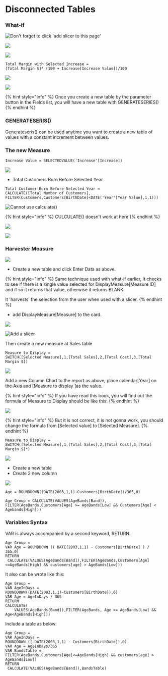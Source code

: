 # Disconnected Tables

### What-if

![Don&apos;t forget to click &apos;add slicer to this page&apos;](.gitbook/assets/image%20%2856%29.png)

![](.gitbook/assets/image%20%2819%29.png)

![](.gitbook/assets/image%20%2843%29.png)

```text
Total Margin with Selected Increase = 
[Total Margin $]* (100 + Increase[Increase Value])/100
```

![](.gitbook/assets/image%20%2849%29.png)

![](.gitbook/assets/image%20%2838%29.png)

{% hint style="info" %}
Once you create a new table by the parameter button in the Fields list, you will have a new table with GENERATESERIES\(\)
{% endhint %}

### GENERATESERIS\(\) 

Generateseris\(\) can be used anytime you want to create a new table of values with a constant increment between values.

### The new Measure 

```text
Increase Value = SELECTEDVALUE('Increase'[Increase])
```

![](.gitbook/assets/image%20%2835%29.png)

* Total Customers Born Before Selected Year

```text
Total Customer Born Before Selected Year = 
CALCULATE([Total Number of Customers],
FILTER(Customers,Customers[BirthDate]<DATE('Year'[Year Value],1,1)))
```

![Cannot use calculate\(\)](.gitbook/assets/image%20%2828%29.png)

{% hint style="info" %}
CULCULATE\(\) doesn't work at here
{% endhint %}



![](.gitbook/assets/image%20%2877%29.png)

![](.gitbook/assets/image%20%2812%29.png)

### Harvester Measure

![](.gitbook/assets/image%20%2873%29.png)

* Create a new table and click Enter Data as above.

{% hint style="info" %}
Same technique used with what-if earlier, It checks to see if there is a single value selected for DisplayMeasure\[Measure ID\] and if so it returns that value, otherwise it returns BLANK.

It 'harvests' the selection from the user when used with a slicer.
{% endhint %}

* add DisplayMeasure\[Measure\] to the card.

![](.gitbook/assets/image%20%2827%29.png)

![Add a slicer](.gitbook/assets/image%20%2818%29.png)

Then create a new measure at Sales table

```text
Measure to Display = 
SWITCH([Selected Measure],1,[Total Sales],2,[Total Cost],3,[Total Margin $])
```

![](.gitbook/assets/image%20%2857%29.png)

Add a new Column Chart to the report as above, place calendar\[Year\] on the Axis and \[Measure to display \]as the value.

{% hint style="info" %}
If you have read this book, you will find out the formula of Measure to Display should be like this:
{% endhint %}



![](.gitbook/assets/image%20%2824%29.png)

{% hint style="info" %}
But it is not correct, it is not gonna work, you should change the formula from \[Selected value\] to \[Selected Measure\].
{% endhint %}



```text
Measure to Display = 
SWITCH([Selected Measure],1,[Total Sales],2,[Total Cost],3,[Total Margin $]*)
```

![](.gitbook/assets/image%20%2851%29.png)

* Create a new table
* Create 2 new column

![](.gitbook/assets/image%20%2839%29.png)

```text
Age = ROUNDDOWN((DATE(2003,1,1)-Customers[BirthDate])/365,0)
```

```text
Age Group = CALCULATE(VALUES(AgeBands[Band]),
FILTER(AgeBands,Customers[Age] >= AgeBands[Low] && Customers[Age] < Agebands[High]))
```

### Variables Syntax

VAR is always accompanied by a second keyword, RETURN.

```text
Age Group = 
VAR Age = ROUNDDOWN (( DATE(2003,1,1) - Customers[BirthDate] ) / 365,0)
RETURN 
 CALCULATE(VALUES(AgeBands[Band]),FILTER(AgeBands,Customers[Age]<=AgeBands[High] && customers[age] > AgeBands[Low]))
```

It also can be wrote like this:

```text
Age Group =
VAR AgeInDays =
ROUNDDOWN((DATE(2003,1,1)-Customers[BirthDate]),0)
VAR Age = AgeInDays / 365
RETURN
CALCULATE(
    VALUES(AgeBands[Band]),FILTER(AgeBands, Age >= AgeBands[Low] && Age<AgeBands[High]))
```

Include a table as below:

```text
Age Group =
VAR AgeInDays = 
ROUNDDOWN (( DATE(2003,1,1) - Customers[BirthDate]),0)
VAR Age = AgeInDays/365
VAR BandsTable = 
FILTER(AgeBands,Customers[Age]<=AgeBands[High] && customers[age] > AgeBands[Low])
RETURN 
 CALCULATE(VALUES(AgeBands[Band]),BandsTable)
```

### 

